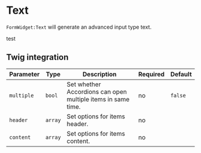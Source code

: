 # Text

`FormWidget:Text` will generate an advanced input type text.

<!-- {"file": "main.html", "render": true, "code": true} -->

test 

<!-- {"file": "main.twig"} -->


## Twig integration

| Parameter | Type | Description | Required | Default |
|-|-|-|-|-|
| `multiple` | `bool` | Set whether Accordions can open multiple items in same time. | no | `false` |
| `header` | `array` | Set options for items header. | no |  |
| `content` | `array` | Set options for items content. | no |  |
